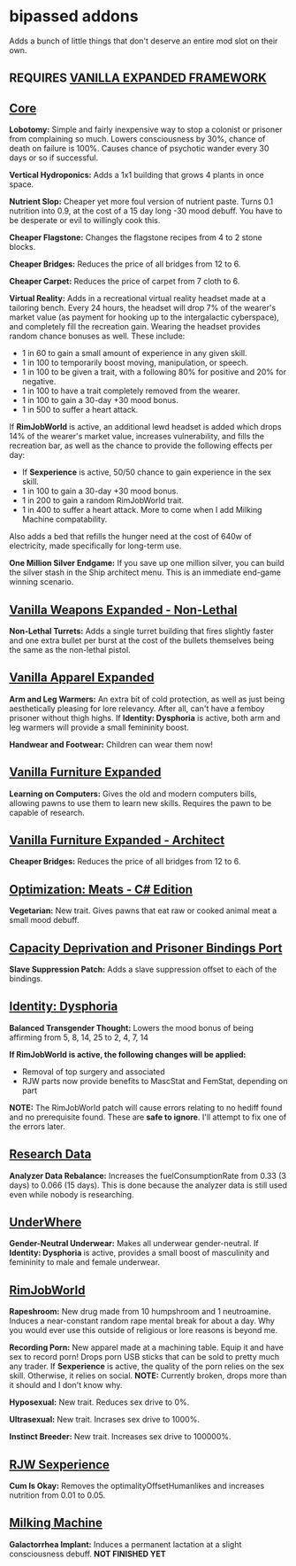 # bipassed addons

Adds a bunch of little things that don't deserve an entire mod slot on their own.
## REQUIRES [VANILLA EXPANDED FRAMEWORK](https://steamcommunity.com/sharedfiles/filedetails/?id=1854607105)

## [Core](https://store.steampowered.com/app/294100/RimWorld/)
**Lobotomy:** Simple and fairly inexpensive way to stop a colonist or prisoner from complaining so much. Lowers consciousness by 30%, chance of death on failure is 100%. Causes chance of psychotic wander every 30 days or so if successful.

**Vertical Hydroponics:** Adds a 1x1 building that grows 4 plants in once space.

**Nutrient Slop:** Cheaper yet more foul version of nutrient paste. Turns 0.1 nutrition into 0.9, at the cost of a 15 day long -30 mood debuff. You have to be desperate or evil to willingly cook this.

**Cheaper Flagstone:** Changes the flagstone recipes from 4 to 2 stone blocks.

**Cheaper Bridges:** Reduces the price of all bridges from 12 to 6.

**Cheaper Carpet:** Reduces the price of carpet from 7 cloth to 6.

**Virtual Reality:** Adds in a recreational virtual reality headset made at a tailoring bench. Every 24 hours, the headset will drop 7% of the wearer's market value (as payment for hooking up to the intergalactic cyberspace), and completely fill the recreation gain. Wearing the headset provides random chance bonuses as well. These include:
- 1 in 60 to gain a small amount of experience in any given skill.
- 1 in 100 to temporarily boost moving, manipulation, or speech.
- 1 in 100 to be given a trait, with a following 80% for positive and 20% for negative.
- 1 in 100 to have a trait completely removed from the wearer.
- 1 in 100 to gain a 30-day +30 mood bonus.
- 1 in 500 to suffer a heart attack.

If **RimJobWorld** is active, an additional lewd headset is added which drops 14% of the wearer's market value, increases vulnerability, and fills the recreation bar, as well as the chance to provide the following effects per day:
- If **Sexperience** is active, 50/50 chance to gain experience in the sex skill.
- 1 in 100 to gain a 30-day +30 mood bonus.
- 1 in 200 to gain a random RimJobWorld trait.
- 1 in 400 to suffer a heart attack.
More to come when I add Milking Machine compatability.

Also adds a bed that refills the hunger need at the cost of 640w of electricity, made specifically for long-term use.

**One Million Silver Endgame:** If you save up one million silver, you can build the silver stash in the Ship architect menu. This is an immediate end-game winning scenario.

## [Vanilla Weapons Expanded - Non-Lethal](https://steamcommunity.com/sharedfiles/filedetails/?id=2454918354)
**Non-Lethal Turrets:** Adds a single turret building that fires slightly faster and one extra bullet per burst at the cost of the bullets themselves being the same as the non-lethal pistol.

## [Vanilla Apparel Expanded](https://steamcommunity.com/sharedfiles/filedetails/?id=1814987817)
**Arm and Leg Warmers:** An extra bit of cold protection, as well as just being aesthetically pleasing for lore relevancy. After all, can't have a femboy prisoner without thigh highs. If **Identity: Dysphoria** is active, both arm and leg warmers will provide a small femininity boost.

**Handwear and Footwear:** Children can wear them now!

## [Vanilla Furniture Expanded](https://steamcommunity.com/sharedfiles/filedetails/?id=1718190143)
**Learning on Computers:** Gives the old and modern computers bills, allowing pawns to use them to learn new skills. Requires the pawn to be capable of research.

## [Vanilla Furniture Expanded - Architect](https://steamcommunity.com/sharedfiles/filedetails/?id=2608762624)
**Cheaper Bridges:** Reduces the price of all bridges from 12 to 6.

## [Optimization: Meats - C# Edition](https://steamcommunity.com/sharedfiles/filedetails/?id=2542931556)
**Vegetarian:** New trait. Gives pawns that eat raw or cooked animal meat a small mood debuff.

## [Capacity Deprivation and Prisoner Bindings Port](https://steamcommunity.com/sharedfiles/filedetails/?id=2884504605)
**Slave Suppression Patch:** Adds a slave suppression offset to each of the bindings.

## [Identity: Dysphoria](https://steamcommunity.com/sharedfiles/filedetails/?id=2749597658)
**Balanced Transgender Thought:** Lowers the mood bonus of being affirming from 5, 8, 14, 25 to 2, 4, 7, 14

**If RimJobWorld is active, the following changes will be applied:**
- Removal of top surgery and associated
- RJW parts now provide benefits to MascStat and FemStat, depending on part

**NOTE:** The RimJobWorld patch will cause errors relating to no hediff found and no prerequisite found. These are **safe to ignore**. I'll attempt to fix one of the errors later.

## [Research Data](https://steamcommunity.com/sharedfiles/filedetails/?id=3001121619)
**Analyzer Data Rebalance:** Increases the fuelConsumptionRate from 0.33 (3 days) to 0.066 (15 days). This is done because the analyzer data is still used even while nobody is researching.

## [UnderWhere](https://steamcommunity.com/sharedfiles/filedetails/?id=1870010563) 
**Gender-Neutral Underwear:** Makes all underwear gender-neutral. If **Identity: Dysphoria** is active, provides a small boost of masculinity and femininity to male and female underwear.

## [RimJobWorld](https://www.loverslab.com/files/file/7257-rimjobworld/)
**Rapeshroom:** New drug made from 10 humpshroom and 1 neutroamine. Induces a near-constant random rape mental break for about a day. Why you would ever use this outside of religious or lore reasons is beyond me.

**Recording Porn:** New apparel made at a machining table. Equip it and have sex to record porn! Drops porn USB sticks that can be sold to pretty much any trader. If **Sexperience** is active, the quality of the porn relies on the sex skill. Otherwise, it relies on social.
**NOTE:** Currently broken, drops more than it should and I don't know why.

**Hyposexual:** New trait. Reduces sex drive to 0%.

**Ultrasexual:** New trait. Incrases sex drive to 1000%.

**Instinct Breeder:** New trait. Increases sex drive to 100000%.

## [RJW Sexperience]()
**Cum Is Okay:** Removes the optimalityOffsetHumanlikes and increases nutrition from 0.01 to 0.05.

## [Milking Machine](https://github.com/bipassed/rjw-milking-machine)
**Galactorrhea Implant:** Induces a permanent lactation at a slight consciousness debuff. **NOT FINISHED YET**
